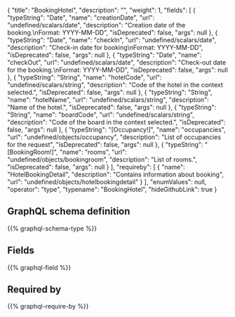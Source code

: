 {
  "title": "BookingHotel",
  "description": "",
  "weight": 1,
  "fields": [
    {
      "typeString": "Date",
      "name": "creationDate",
      "url": "undefined/scalars/date",
      "description": "Creation date of the booking.\nFormat: YYYY-MM-DD",
      "isDeprecated": false,
      "args": null
    },
    {
      "typeString": "Date",
      "name": "checkIn",
      "url": "undefined/scalars/date",
      "description": "Check-in date for booking\nFormat: YYYY-MM-DD",
      "isDeprecated": false,
      "args": null
    },
    {
      "typeString": "Date",
      "name": "checkOut",
      "url": "undefined/scalars/date",
      "description": "Check-out date for the booking.\nFormat: YYYY-MM-DD",
      "isDeprecated": false,
      "args": null
    },
    {
      "typeString": "String",
      "name": "hotelCode",
      "url": "undefined/scalars/string",
      "description": "Code of the hotel in the context selected.",
      "isDeprecated": false,
      "args": null
    },
    {
      "typeString": "String",
      "name": "hotelName",
      "url": "undefined/scalars/string",
      "description": "Name of the hotel.",
      "isDeprecated": false,
      "args": null
    },
    {
      "typeString": "String",
      "name": "boardCode",
      "url": "undefined/scalars/string",
      "description": "Code of the board in the context selected.",
      "isDeprecated": false,
      "args": null
    },
    {
      "typeString": "[Occupancy!]",
      "name": "occupancies",
      "url": "undefined/objects/occupancy",
      "description": "List of occupancies for the request",
      "isDeprecated": false,
      "args": null
    },
    {
      "typeString": "[BookingRoom!]",
      "name": "rooms",
      "url": "undefined/objects/bookingroom",
      "description": "List of rooms.",
      "isDeprecated": false,
      "args": null
    }
  ],
  "requireby": [
    {
      "name": "HotelBookingDetail",
      "description": "Contains information about booking",
      "url": "undefined/objects/hotelbookingdetail"
    }
  ],
  "enumValues": null,
  "operator": "type",
  "typename": "BookingHotel",
  "hideGithubLink": true
}
## GraphQL schema definition

{{% graphql-schema-type %}}

## Fields

{{% graphql-field %}}

## Required by

{{% graphql-require-by %}}
